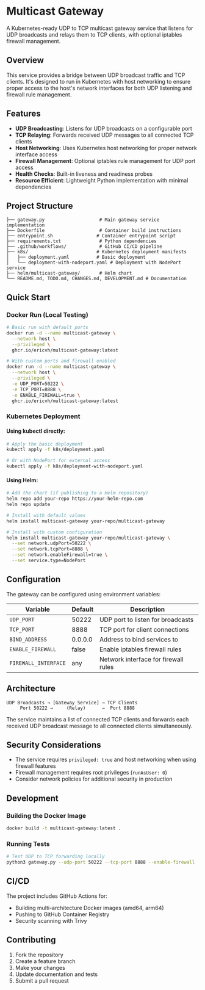 # Multicast Gateway

A Kubernetes-ready UDP to TCP multicast gateway service that listens for UDP broadcasts and relays them to TCP clients, with optional iptables firewall management.

## Overview

This service provides a bridge between UDP broadcast traffic and TCP clients. It's designed to run in Kubernetes with host networking to ensure proper access to the host's network interfaces for both UDP listening and firewall rule management.

## Features

- **UDP Broadcasting**: Listens for UDP broadcasts on a configurable port
- **TCP Relaying**: Forwards received UDP messages to all connected TCP clients
- **Host Networking**: Uses Kubernetes host networking for proper network interface access
- **Firewall Management**: Optional iptables rule management for UDP port access
- **Health Checks**: Built-in liveness and readiness probes
- **Resource Efficient**: Lightweight Python implementation with minimal dependencies

## Project Structure

```
├── gateway.py                    # Main gateway service implementation
├── Dockerfile                    # Container build instructions
├── entrypoint.sh                # Container entrypoint script
├── requirements.txt              # Python dependencies
├── .github/workflows/            # GitHub CI/CD pipeline
├── k8s/                         # Kubernetes deployment manifests
│   ├── deployment.yaml          # Basic deployment
│   └── deployment-with-nodeport.yaml # Deployment with NodePort service
├── helm/multicast-gateway/       # Helm chart
└── README.md, TODO.md, CHANGES.md, DEVELOPMENT.md # Documentation
```

## Quick Start

### Docker Run (Local Testing)

```bash
# Basic run with default ports
docker run -d --name multicast-gateway \
  --network host \
  --privileged \
  ghcr.io/ericvh/multicast-gateway:latest

# With custom ports and firewall enabled
docker run -d --name multicast-gateway \
  --network host \
  --privileged \
  -e UDP_PORT=50222 \
  -e TCP_PORT=8888 \
  -e ENABLE_FIREWALL=true \
  ghcr.io/ericvh/multicast-gateway:latest
```

### Kubernetes Deployment

#### Using kubectl directly:

```bash
# Apply the basic deployment
kubectl apply -f k8s/deployment.yaml

# Or with NodePort for external access
kubectl apply -f k8s/deployment-with-nodeport.yaml
```

#### Using Helm:

```bash
# Add the chart (if publishing to a Helm repository)
helm repo add your-repo https://your-helm-repo.com
helm repo update

# Install with default values
helm install multicast-gateway your-repo/multicast-gateway

# Install with custom configuration
helm install multicast-gateway your-repo/multicast-gateway \
  --set network.udpPort=50222 \
  --set network.tcpPort=8888 \
  --set network.enableFirewall=true \
  --set service.type=NodePort
```

## Configuration

The gateway can be configured using environment variables:

| Variable | Default | Description |
|----------|---------|-------------|
| `UDP_PORT` | 50222 | UDP port to listen for broadcasts |
| `TCP_PORT` | 8888 | TCP port for client connections |
| `BIND_ADDRESS` | 0.0.0.0 | Address to bind services to |
| `ENABLE_FIREWALL` | false | Enable iptables firewall rules |
| `FIREWALL_INTERFACE` | any | Network interface for firewall rules |

## Architecture

```
UDP Broadcasts → [Gateway Service] → TCP Clients
     Port 50222 →     (Relay)      →  Port 8888
```

The service maintains a list of connected TCP clients and forwards each received UDP broadcast message to all connected clients simultaneously.

## Security Considerations

- The service requires `privileged: true` and host networking when using firewall features
- Firewall management requires root privileges (`runAsUser: 0`)
- Consider network policies for additional security in production

## Development

### Building the Docker Image

```bash
docker build -t multicast-gateway:latest .
```

### Running Tests

```bash
# Test UDP to TCP forwarding locally
python3 gateway.py --udp-port 50222 --tcp-port 8888 --enable-firewall
```

## CI/CD

The project includes GitHub Actions for:
- Building multi-architecture Docker images (amd64, arm64)
- Pushing to GitHub Container Registry
- Security scanning with Trivy

## Contributing

1. Fork the repository
2. Create a feature branch
3. Make your changes
4. Update documentation and tests
5. Submit a pull request
